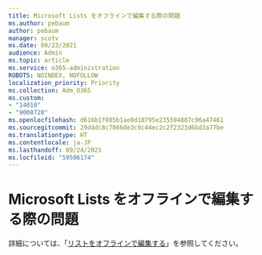 ```yaml
---
title: Microsoft Lists をオフラインで編集する際の問題
ms.author: pebaum
author: pebaum
manager: scotv
ms.date: 09/23/2021
audience: Admin
ms.topic: article
ms.service: o365-administration
ROBOTS: NOINDEX, NOFOLLOW
localization_priority: Priority
ms.collection: Adm_O365
ms.custom:
- "14010"
- "9008720"
ms.openlocfilehash: d616b1f085b1ae8d10795e235594887c96a47461
ms.sourcegitcommit: 29d4dc8c7866de3c9c44ec2c2f2323d6bd3a77be
ms.translationtype: HT
ms.contentlocale: ja-JP
ms.lasthandoff: 09/24/2021
ms.locfileid: "59506174"
---
```

# <a name="issues-with-editing-microsoft-lists-offline"></a>Microsoft Lists をオフラインで編集する際の問題

詳細については、「[リストをオフラインで編集する](https://support.microsoft.com/en-us/office/edit-lists-offline-41403c3e-1795-4e07-b56b-ae591cbde2f9)」を参照してください。